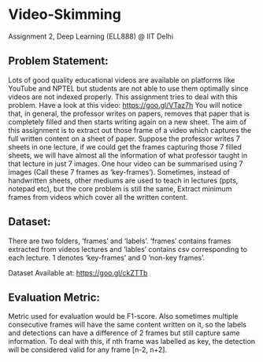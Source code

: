 # Video-Skimming
Assignment 2, Deep Learning (ELL888) @ IIT Delhi

## Problem Statement:

Lots of good quality educational videos are available on platforms like YouTube and NPTEL but students are not able to use them optimally since videos are not indexed properly. This assignment tries to deal with this problem. Have a look at this video: https://goo.gl/VTaz7h
You will notice that, in general, the professor writes on papers, removes that paper that is completely filled and then starts writing again on a new sheet. The aim of this assignment is to extract out those frame of a video which captures the full written content on a sheet of paper.
Suppose the professor writes 7 sheets in one lecture, if we could get the frames capturing those 7 filled sheets, we will have almost all the information of what professor taught in that lecture in just 7 images. One hour video can be summarised using 7 images (Call these 7 frames as ‘key-frames’).
Sometimes, instead of handwritten sheets, other mediums are used to teach in lectures (ppts, notepad etc), but the core problem is still the same, 
Extract minimum frames from videos which cover all the written content.


## Dataset:

There are two folders, ‘frames’ and ‘labels’. ‘frames’ contains frames extracted from videos lectures and ‘lables’ contains csv corresponding to each lecture. 1 denotes ‘key-frames’ and 0 ‘non-key frames’. 

Dataset Available at: https://goo.gl/ckZTTb


## Evaluation Metric:

Metric used for evaluation would be F1-score. Also sometimes multiple consecutive frames will have the same content written on it, so the labels and detections can have a difference of 2 frames but still capture same information. To deal with this, if nth frame was labelled as key, the detection will be considered valid for any frame [n-2, n+2].
